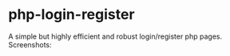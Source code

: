 # php-login-register
A simple but highly efficient and robust  login/register php pages.
Screenshots:

